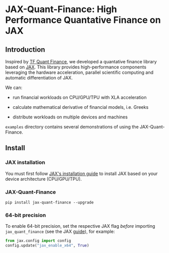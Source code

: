 # JAX-Quant-Finance: High Performance Quantative Finance on JAX

## Introduction

Inspired by [TF Quant Finance](https://github.com/google/tf-quant-finance), we developed a quantative finance library based on [JAX](https://github.com/google/jax). This library provides high-performance components leveraging the hardware
acceleration, parallel scientific computing and automatic differentiation of JAX. 

We can:

* run financial workloads on CPU/GPU/TPU with XLA acceleration

* calculate mathematical derivative of financial models, i.e. Greeks

* distribute workloads on multiple devices and machines

`examples` directory contains several demonstrations of using the JAX-Quant-Finance.

## Install

### JAX installation

You must first follow [JAX's installation guide](https://github.com/google/jax/#installation) to install JAX based on your device architecture (CPU/GPU/TPU).

### JAX-Quant-Finance

```
pip install jax-quant-finance --upgrade
```

### 64-bit precision

To enable 64-bit precision, set the respective JAX flag _before_ importing `jax_quant_finance` (see the JAX [guide](https://jax.readthedocs.io/en/latest/notebooks/Common_Gotchas_in_JAX.html#double-64bit-precision)), for example:

```python
from jax.config import config
config.update("jax_enable_x64", True)
```

